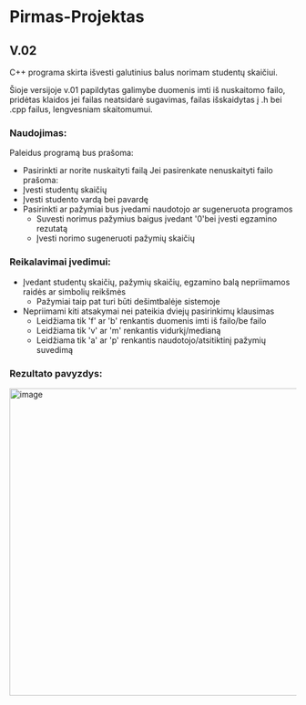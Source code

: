 # Pirmas-Projektas
## V.02
C++ programa skirta išvesti galutinius balus norimam studentų skaičiui.

Šioje versijoje v.01 papildytas galimybe duomenis imti iš nuskaitomo failo, pridėtas klaidos jei failas neatsidarė sugavimas, failas išskaidytas į .h bei .cpp failus, lengvesniam skaitomumui.

### Naudojimas:
Paleidus programą bus prašoma:
- Pasirinkti ar norite nuskaityti failą
Jei pasirenkate nenuskaityti failo prašoma:
- Įvesti studentų skaičių 
- Įvesti studento vardą bei pavardę
- Pasirinkti ar pažymiai bus įvedami naudotojo ar sugeneruota programos
    - Suvesti norimus pažymius baigus įvedant '0'bei įvesti egzamino rezutatą
    - Įvesti norimo sugeneruoti pažymių skaičių

### Reikalavimai įvedimui:
- Įvedant studentų skaičių, pažymių skaičių, egzamino balą nepriimamos raidės ar simbolių reikšmės
  - Pažymiai taip pat turi būti dešimtbalėje sistemoje
- Nepriimami kiti atsakymai nei pateikia dviejų pasirinkimų klausimas 
    - Leidžiama tik 'f' ar 'b' renkantis duomenis imti iš failo/be failo
    - Leidžiama tik 'v' ar 'm' renkantis vidurkį/medianą
    - Leidžiama tik 'a' ar 'p' renkantis naudotojo/atsitiktinį pažymių suvedimą

### Rezultato pavyzdys:
<img width="539" alt="image" src="https://user-images.githubusercontent.com/113300842/193151842-9a8141af-8317-4ebe-87d8-944ac4d46bd3.png">






